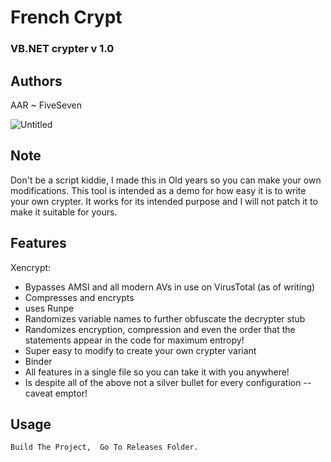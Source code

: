 # French Crypt
### VB.NET crypter v 1.0

## Authors
AAR ~ FiveSeven


![Untitled](https://github.com/CodiumAlgorithm/French-Protector-Build-230-Open-Source-Crypter/assets/86024483/150b3116-555e-416c-b0b8-b8bd30ee2c64)



## Note

Don't be a script kiddie, I made this in Old years so you can make your own modifications. This tool is intended as a demo for how easy it is to write your own crypter. It works for its intended purpose and I will not patch it to make it suitable for yours. 


## Features
Xencrypt:
* Bypasses AMSI and all modern AVs in use on VirusTotal (as of writing)
* Compresses and encrypts 
* uses Runpe
* Randomizes variable names to further obfuscate the decrypter stub
* Randomizes encryption, compression and even the order that the statements appear in the code for maximum entropy!
* Super easy to modify to create your own crypter variant
* Binder
* All features in a single file so you can take it with you anywhere!
* Is despite all of the above not a silver bullet for every configuration -- caveat emptor!

## Usage
```
Build The Project,  Go To Releases Folder. 
```
